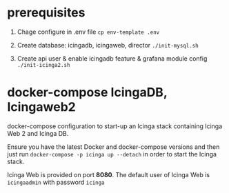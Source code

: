# prerequisites
1. Chage configure in .env file
`cp env-template .env`

2. Create database: icingadb, icingaweb, director
`./init-mysql.sh`
3. Create api user & enable icingadb feature & grafana module config
`./init-icinga2.sh`


# docker-compose IcingaDB, Icingaweb2

docker-compose configuration to start-up an Icinga stack containing
Icinga Web 2 and Icinga DB.

Ensure you have the latest Docker and docker-compose versions and
then just run `docker-compose -p icinga up --detach` in order to start the Icinga stack.

Icinga Web is provided on port **8080**.
The default user of Icinga Web is `icingaadmin` with password `icinga`


